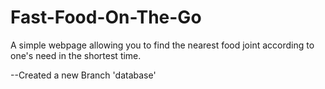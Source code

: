 # Fast-Food-On-The-Go
A simple webpage allowing you to find the nearest food joint according to one's need in the shortest time.

--Created a new Branch 'database'
